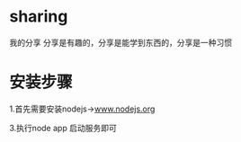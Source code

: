 # sharing
我的分享
分享是有趣的，分享是能学到东西的，分享是一种习惯

# 安装步骤

1.首先需要安装nodejs->www.nodejs.org

3.执行node app 启动服务即可
